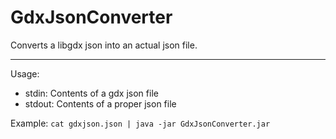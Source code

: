 # GdxJsonConverter
Converts a libgdx json into an actual json file.

---

Usage:
* stdin: Contents of a gdx json file
* stdout: Contents of a proper json file

Example: `cat gdxjson.json | java -jar GdxJsonConverter.jar`

